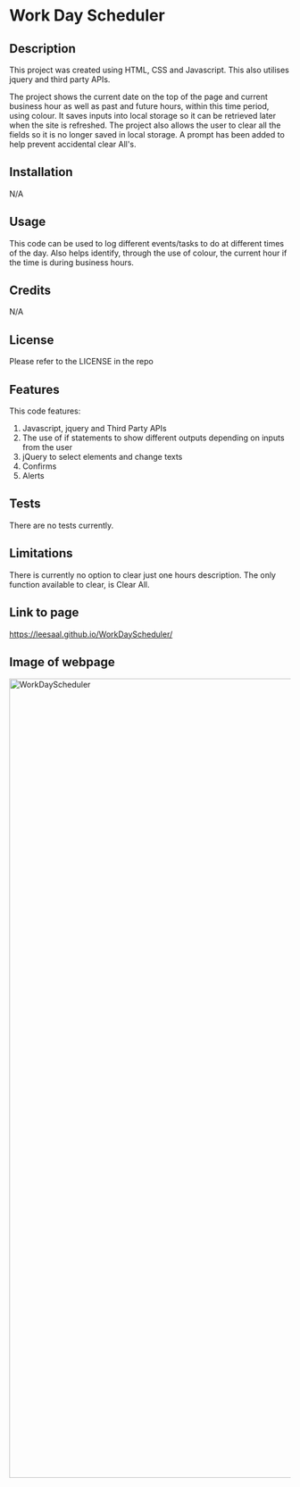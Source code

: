 # Work Day Scheduler

## Description

This project was created using HTML, CSS and Javascript.  This also utilises jquery and third party APIs.

The project shows the current date on the top of the page and current business hour as well as past and future hours, within this time period, using colour.  It saves inputs into local storage so it can be retrieved later when the site is refreshed.  The project also allows the user to clear all the fields so it is no longer saved in local storage.  A prompt has been added to help prevent accidental clear All's.

## Installation

N/A

## Usage

This code can be used to log different events/tasks to do at different times of the day.  Also helps identify, through the use of colour, the current hour if the time is during business hours.

## Credits

N/A

## License

Please refer to the LICENSE in the repo

## Features

This code features:
1. Javascript, jquery and Third Party APIs
2. The use of if statements to show different outputs depending on inputs from the user
3. jQuery to select elements and change texts
4. Confirms
5. Alerts

## Tests

There are no tests currently.

## Limitations

There is currently no option to clear just one hours description.  The only function available to clear, is Clear All.

## Link to page

https://leesaal.github.io/WorkDayScheduler/

## Image of webpage

<img width="1432" alt="WorkDayScheduler" src="https://user-images.githubusercontent.com/118930290/221414099-bef3edc8-e772-4ddc-a376-e5980e42c7bf.png">
